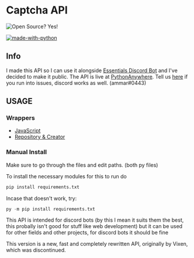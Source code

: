 # Captcha API
![Open Source? Yes!](https://badgen.net/badge/Open%20Source%20%3F/Yes%21/blue?icon=github)

[![made-with-python](https://img.shields.io/badge/Made%20with-Python-1f425f.svg)](https://www.python.org/)

## Info
I made this API so I can use it alongside [Essentials Discord Bot](https://github.com/Ammar-sys/essentials) and I've decided to make it public. The API is live at [PythonAnywhere](https://ammarsysdev.pythonanywhere.com/). Tell us [here](https://github.com/Ammar-sys/captchaAPI/issues) if you run into issues, discord works as well. (ammar#0443)

## USAGE

### Wrappers

 - [JavaScript](https://www.npmjs.com/package/essentials-captcha)
 - [Repository & Creator](https://github.com/SpeckyYT/essentials-captcha#readme)

### Manual Install
 
 Make sure to go through the files and edit paths. (both py files)
 
 To install the necessary modules for this to run do

```python
pip install requirements.txt
``` 

Incase that doesn't work, try:

```python
py -m pip install requirements.txt
```

This API is intended for discord bots (by this I mean it suits them the best, this probally isn't good for stuff like web development) but it can be used for other fields and other projects, for discord bots it should be fine

This version is a new, fast and completely rewritten API, originally by Vixen, which was discontinued.
